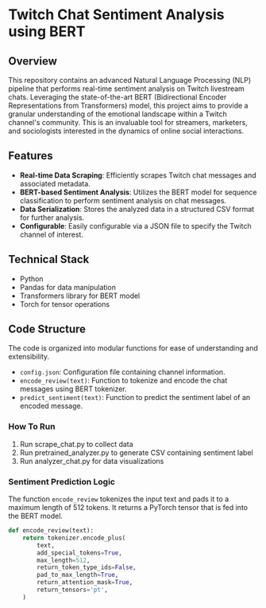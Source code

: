 # Twitch Chat Sentiment Analysis using BERT

## Overview

This repository contains an advanced Natural Language Processing (NLP) pipeline that performs real-time sentiment analysis on Twitch livestream chats. Leveraging the state-of-the-art BERT (Bidirectional Encoder Representations from Transformers) model, this project aims to provide a granular understanding of the emotional landscape within a Twitch channel's community. This is an invaluable tool for streamers, marketers, and sociologists interested in the dynamics of online social interactions.

## Features

- **Real-time Data Scraping**: Efficiently scrapes Twitch chat messages and associated metadata.
- **BERT-based Sentiment Analysis**: Utilizes the BERT model for sequence classification to perform sentiment analysis on chat messages.
- **Data Serialization**: Stores the analyzed data in a structured CSV format for further analysis.
- **Configurable**: Easily configurable via a JSON file to specify the Twitch channel of interest.

## Technical Stack

- Python
- Pandas for data manipulation
- Transformers library for BERT model
- Torch for tensor operations

## Code Structure

The code is organized into modular functions for ease of understanding and extensibility.

- `config.json`: Configuration file containing channel information.
- `encode_review(text)`: Function to tokenize and encode the chat messages using BERT tokenizer.
- `predict_sentiment(text)`: Function to predict the sentiment label of an encoded message.

### How To Run

1. Run scrape_chat.py to collect data
2. Run pretrained_analyzer.py to generate CSV containing sentiment label
3. Run analyzer_chat.py for data visualizations
  
### Sentiment Prediction Logic

The function `encode_review` tokenizes the input text and pads it to a maximum length of 512 tokens. It returns a PyTorch tensor that is fed into the BERT model.

```python
def encode_review(text):
    return tokenizer.encode_plus(
        text,
        add_special_tokens=True,
        max_length=512,
        return_token_type_ids=False,
        pad_to_max_length=True,
        return_attention_mask=True,
        return_tensors='pt',
    )
```
